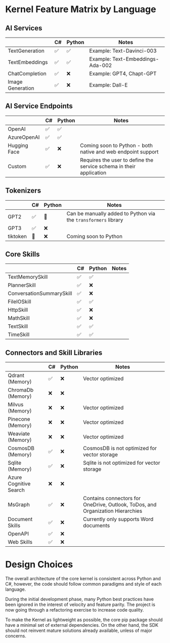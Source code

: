 # Kernel Feature Matrix by Language

## AI Services
| | C# | Python | Notes |
|---|---|---|---|                   
| TextGeneration                    | ✅ | ✅ | Example: Text-Davinci-003 |
| TextEmbeddings                    | ✅ | ✅ | Example: Text-Embeddings-Ada-002 |
| ChatCompletion                    | ✅ | ❌ | Example: GPT4, Chapt-GPT |
| Image Generation                  | ✅ | ❌ | Example: Dall-E |

## AI Service Endpoints
| | C# | Python | Notes |
|---|---|---|---|                   
| OpenAI                            | ✅ | ✅ | |
| AzureOpenAI                       | ✅ | ✅ | |
| Hugging Face                      | ✅ | ❌ | Coming soon to Python - both native and web endpoint support | 
| Custom                            | ✅ | ❌ | Requires the user to define the service schema in their application |

## Tokenizers
| | C# | Python | Notes |
|---|---|---|---|         
| GPT2                              | ✅ | 🔄 | Can be manually added to Python via the `transformers` library |
| GPT3                              | ✅ | ❌ | | 
| tiktoken                          | 🔄 | ❌ | Coming soon to Python |         

## Core Skills
| | C# | Python | Notes |
|---|---|---|---|                   
| TextMemorySkill                   | ✅ | ✅ | |
| PlannerSkill                      | ✅ | ❌ | |
| ConversationSummarySkill          | ✅ | ❌ | | 
| FileIOSkill                       | ✅ | ✅ | |
| HttpSkill                         | ✅ | ❌ | |
| MathSkill                         | ✅ | ❌ | |
| TextSkill                         | ✅ | ✅ | |
| TimeSkill                         | ✅ | ✅ | |

## Connectors and Skill Libraries  
| | C# | Python | Notes |
|---|---|---|---|                   
| Qdrant (Memory)                   | ✅ | ❌ | Vector optimized | 
| ChromaDb (Memory)                 | ❌ | ❌ | |
| Milvus (Memory)                   | ❌ | ❌ | Vector optimized |
| Pinecone (Memory)                 | ❌ | ❌ | Vector optimized |
| Weaviate (Memory)                 | ❌ | ❌ | Vector optimized |
| CosmosDB (Memory)                 | ✅ | ❌ | CosmosDB is not optimized for vector storage |
| Sqlite (Memory)                   | ✅ | ❌ | Sqlite is not optimized for vector storage |
| Azure Cognitive Search            | ❌ | ❌ | |
| MsGraph                           | ✅ | ❌ | Contains connectors for OneDrive, Outlook, ToDos, and Organization Hierarchies |
| Document Skills                   | ✅ | ❌ | Currently only supports Word documents |
| OpenAPI                           | ✅ | ❌ | |
| Web Skills                        | ✅ | ❌ | |

# Design Choices

The overall architecture of the core kernel is consistent across Python and C#,
however, the code should follow common paradigms and style of each language.

During the initial development phase, many Python best practices have been ignored
in the interest of velocity and feature parity. The project is now going through
a refactoring exercise to increase code quality.

To make the Kernel as lightweight as possible, the core pip package should have
a minimal set of external dependencies. On the other hand, the SDK should not
reinvent mature solutions already available, unless of major concerns.
